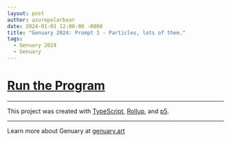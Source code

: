 ```yaml
---
layout: post
author: azurepolarbear
date: 2024-01-01 12:00:00 -0000
title: "Genuary 2024: Prompt 1 - Particles, lots of them."
tags:
  - Genuary 2024
  - Genuary
---
```


# <a href="../1_particles/index.html" target="_blank" rel="noopener noreferrer">Run the Program</a>

<!-- TODO: Add a link to the source code -->

----

This project was created with <a href="https://www.typescriptlang.org/" target="_blank" rel="noopener noreferrer">TypeScript</a>, <a href="https://rollupjs.org/" target="_blank" rel="noopener noreferrer">Rollup</a>, and <a href="https://p5js.org/" target="_blank" rel="noopener noreferrer">p5</a>.

----

Learn more about Genuary at <a href="https://genuary.art/" target="_blank" rel="noopener noreferrer">genuary.art</a>
